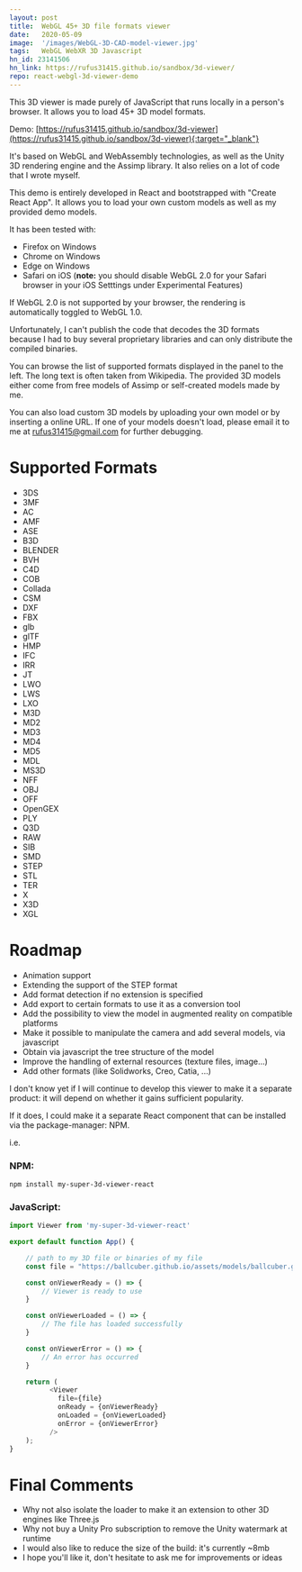 ```yaml
---
layout: post
title:  WebGL 45+ 3D file formats viewer
date:   2020-05-09
image:  '/images/WebGL-3D-CAD-model-viewer.jpg'
tags:   WebGL WebXR 3D Javascript
hn_id: 23141506
hn_link: https://rufus31415.github.io/sandbox/3d-viewer/
repo: react-webgl-3d-viewer-demo
---
```


This 3D viewer is made purely of JavaScript that runs locally in a person's browser. It allows you to load 45+ 3D model formats.

Demo: [https://rufus31415.github.io/sandbox/3d-viewer](https://rufus31415.github.io/sandbox/3d-viewer){:target="_blank"}

It's based on WebGL and WebAssembly technologies, as well as the Unity 3D rendering engine and the Assimp library. It also relies on a lot of code that I wrote myself.

This demo is entirely developed in React and bootstrapped with "Create React App". It allows you to load your own custom models as well as my provided demo models.

It has been tested with:
- Firefox on Windows
- Chrome on Windows
- Edge on Windows
- Safari on iOS (**note:** you should disable WebGL 2.0 for your Safari browser in your iOS Setttings under Experimental Features)

If WebGL 2.0 is not supported by your browser, the rendering is automatically toggled to WebGL 1.0.

Unfortunately, I can't publish the code that decodes the 3D formats because I had to buy several proprietary libraries and can only distribute the compiled binaries.

You can browse the list of supported formats displayed in the panel to the left. The long text is often taken from Wikipedia. The provided 3D models either come from free models of Assimp or self-created models made by me.

You can also load custom 3D models by uploading your own model or by inserting a online URL. If one of your models doesn't load, please email it to me at [rufus31415@gmail.com](mailto:rufus31415@gmail.com) for further debugging.

# Supported Formats

- 3DS
- 3MF
- AC
- AMF
- ASE
- B3D
- BLENDER
- BVH
- C4D
- COB
- Collada
- CSM
- DXF
- FBX
- glb
- glTF
- HMP
- IFC
- IRR
- JT
- LWO
- LWS
- LXO
- M3D
- MD2
- MD3
- MD4
- MD5
- MDL
- MS3D
- NFF
- OBJ
- OFF
- OpenGEX
- PLY
- Q3D
- RAW
- SIB
- SMD
- STEP
- STL
- TER
- X
- X3D
- XGL

# Roadmap

- Animation support
- Extending the support of the STEP format
- Add format detection if no extension is specified
- Add export to certain formats to use it as a conversion tool
- Add the possibility to view the model in augmented reality on compatible platforms
- Make it possible to manipulate the camera and add several models, via javascript
- Obtain via javascript the tree structure of the model
- Improve the handling of external resources (texture files, image...)
- Add other formats (like Solidworks, Creo, Catia, ...)

I don't know yet if I will continue to develop this viewer to make it a separate product: it will depend on whether it gains sufficient popularity.

If it does, I could make it a separate React component that can be installed via the package-manager: NPM.

i.e.

### NPM:

``` shell
npm install my-super-3d-viewer-react 
```

### JavaScript:

``` js
import Viewer from 'my-super-3d-viewer-react'

export default function App() {

    // path to my 3D file or binaries of my file
    const file = "https://ballcuber.github.io/assets/models/ballcuber.glb"

    const onViewerReady = () => {
        // Viewer is ready to use
    }

    const onViewerLoaded = () => {
        // The file has loaded successfully
    }

    const onViewerError = () => {
        // An error has occurred
    }

    return (
          <Viewer
            file={file}
            onReady = {onViewerReady}
            onLoaded = {onViewerLoaded}
            onError = {onViewerError}
          />
    );
}
```

# Final Comments

- Why not also isolate the loader to make it an extension to other 3D engines like Three.js
- Why not buy a Unity Pro subscription to remove the Unity watermark at runtime
- I would also like to reduce the size of the build: it's currently ~8mb
- I hope you'll like it, don't hesitate to ask me for improvements or ideas
